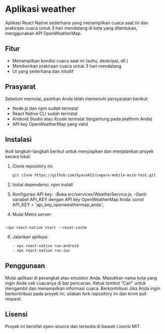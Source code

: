 # Aplikasi weather

Aplikasi React Native sederhana yang menampilkan cuaca saat ini dan prakiraan cuaca untuk 3 hari mendatang di kota yang ditentukan, menggunakan API OpenWeatherMap.

## Fitur

- Menampilkan kondisi cuaca saat ini (suhu, deskripsi, dll.)
- Memberikan prakiraan cuaca untuk 3 hari mendatang
- UI yang sederhana dan intuitif

## Prasyarat

Sebelum memulai, pastikan Anda telah memenuhi persyaratan berikut:

- Node.js dan npm sudah terinstal
- React Native CLI sudah terinstal
- Android Studio atau Xcode terinstal (tergantung pada platform Anda)
- API key OpenWeatherMap yang valid

## Instalasi

Ikuti langkah-langkah berikut untuk menyiapkan dan menjalankan proyek secara lokal:

1. Clone repository ini:

   ```bash
   git clone https://github.com/kyasa422/sagara-mobile-msib-test.git
   
 2. Instal dependensi:
    npm install
 3. Konfigurasi API key:
    -Buka src/services/WeatherService.js.
    -Ganti variabel API_KEY dengan API key OpenWeatherMap Anda:
     const API_KEY = 'api_key_openweathermap_anda';
  4. Mulai Metro server:
     ```bash
    -npx react-native start --reset-cache
  6. Jalankan aplikasi:
     ```bash
     - npx react-native run-android
     - npx react-native run-ios
## Penggunaan
Mulai aplikasi di perangkat atau emulator Anda.
Masukkan nama kota yang ingin Anda cek cuacanya di bar pencarian.
Ketuk tombol "Cari" untuk mengambil dan menampilkan informasi cuaca.
Berkontribusi
Jika Anda ingin berkontribusi pada proyek ini, silakan fork repository ini dan kirim pull request.

## Lisensi
Proyek ini bersifat open-source dan tersedia di bawah Lisensi MIT.
